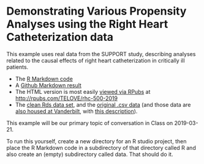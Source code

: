 # Demonstrating Various Propensity Analyses using the Right Heart Catheterization data

This example uses real data from the SUPPORT study, describing analyses related to the causal effects of right heart catheterization in critically ill patients.

- The [R Markdown code](https://github.com/THOMASELOVE/2019-500/blob/master/data-and-code/rhc_2019/01_rhc_2019.Rmd)
- A [Github Markdown result](https://github.com/THOMASELOVE/2019-500/blob/master/data-and-code/rhc_2019/01_rhc_2019.md)
- The HTML version is most easily [viewed via RPubs](http://rpubs.com/TELOVE/rhc-500-2019) at http://rpubs.com/TELOVE/rhc-500-2019
- The [clean Rds data set](https://github.com/THOMASELOVE/2019-500/blob/master/data-and-code/rhc_2019/rhc.Rds), and the [original .csv data](https://github.com/THOMASELOVE/2019-500/blob/master/data-and-code/rhc_2019/rhc.csv) (and those data are [also housed at Vanderbilt](http://biostat.mc.vanderbilt.edu/wiki/pub/Main/DataSets/rhc.csv), with [this description](http://biostat.mc.vanderbilt.edu/wiki/pub/Main/DataSets/rhc.html)).

This example will be our primary topic of conversation in Class on 2019-03-21.

To run this yourself, create a new directory for an R studio project, then place the R Markdown code in a subdirectory of that directory called R and also create an (empty) subdirectory called data. That should do it.
